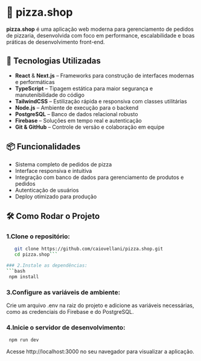# 🍕 pizza.shop

**pizza.shop** é uma aplicação web moderna para gerenciamento de pedidos de pizzaria, desenvolvida com foco em performance, escalabilidade e boas práticas de desenvolvimento front-end.

## 🚀 Tecnologias Utilizadas

- **React** & **Next.js** – Frameworks para construção de interfaces modernas e performáticas  
- **TypeScript** – Tipagem estática para maior segurança e manutenibilidade do código  
- **TailwindCSS** – Estilização rápida e responsiva com classes utilitárias  
- **Node.js** – Ambiente de execução para o backend  
- **PostgreSQL** – Banco de dados relacional robusto  
- **Firebase** – Soluções em tempo real e autenticação  
- **Git & GitHub** – Controle de versão e colaboração em equipe

## 📦 Funcionalidades

- Sistema completo de pedidos de pizza  
- Interface responsiva e intuitiva  
- Integração com banco de dados para gerenciamento de produtos e pedidos  
- Autenticação de usuários  
- Deploy otimizado para produção

## 🛠️ Como Rodar o Projeto

### 1.Clone o repositório:
```bash
   git clone https://github.com/caiovellani/pizza.shop.git
   cd pizza.shop```

### 2.Instale as dependências:
```bash
 npm install
```
  	
### 3.Configure as variáveis de ambiente:
Crie um arquivo .env na raiz do projeto e adicione as variáveis necessárias, como as credenciais do Firebase e do PostgreSQL.

### 4.Inicie o servidor de desenvolvimento:
```bash
 npm run dev
```
  	
Acesse http://localhost:3000 no seu navegador para visualizar a aplicação.
